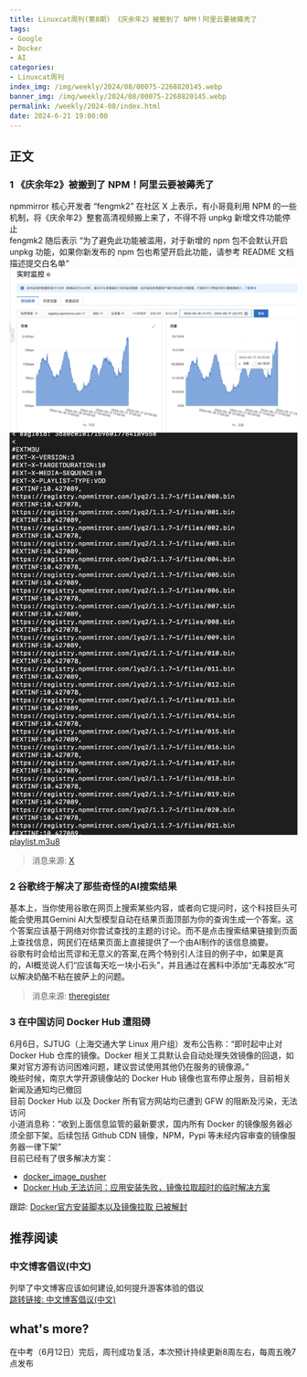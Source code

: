 ```yaml
---
title: Linuxcat周刊(第8期) 《庆余年2》被搬到了 NPM！阿里云要被薅秃了
tags: 
- Google
- Docker
- AI
categories: 
- Linuxcat周刊
index_img: /img/weekly/2024/08/00075-2268820145.webp
banner_img: /img/weekly/2024/08/00075-2268820145.webp
permalink: /weekly/2024-08/index.html
date: 2024-6-21 19:00:00
---
```

## 正文
### 1 《庆余年2》被搬到了 NPM！阿里云要被薅秃了
npmmirror 核心开发者 “fengmk2” 在社区 X 上表示，有小哥竟利用 NPM 的一些机制，将《庆余年2》整套高清视频搬上来了，不得不将 unpkg 新增文件功能停止     
fengmk2 随后表示 “为了避免此功能被滥用，对于新增的 npm 包不会默认开启 unpkg 功能，如果你新发布的 npm 包也希望开启此功能，请参考 README 文档描述提交白名单“
![为了无法计算的损失1](/img/weekly/2024/08/GNytLfkXQAA8GMf.jfif "为了无法计算的损失1")     
![为了无法计算的损失2](/img/weekly/2024/08/GNyuFo1WAAAAkQa.jfif "为了无法计算的损失2")     
[playlist.m3u8](/img/weekly/2024/08/playlist.m3u8)     
> 消息来源: [X](https://x.com/fengmk2/status/1791498406923215020)

### 2 谷歌终于解决了那些奇怪的AI搜索结果
基本上，当你使用谷歌在网页上搜索某些内容，或者向它提问时，这个科技巨头可能会使用其Gemini AI大型模型自动在结果页面顶部为你的查询生成一个答案。这个答案应该基于网络对你尝试查找的主题的讨论。而不是点击搜索结果链接到页面上查找信息，网民们在结果页面上直接提供了一个由AI制作的该信息摘要。   
谷歌有时会给出荒谬和无意义的答案,在两个特别引人注目的例子中，如果是真的，AI概览说人们“应该每天吃一块小石头”，并且通过在酱料中添加“无毒胶水”可以解决奶酪不粘在披萨上的问题。
> 消息来源: [theregister](https://www.theregister.com/2024/05/31/google_ai_search_update/)

### 3 在中国访问 Docker Hub 遭阻碍
6月6日，SJTUG（上海交通大学 Linux 用户组）发布公告称：“即时起中止对 Docker Hub 仓库的镜像。Docker 相关工具默认会自动处理失效镜像的回退，如果对官方源有访问困难问题，建议尝试使用其他仍在服务的镜像源。”     
晚些时候，南京大学开源镜像站的 Docker Hub 镜像也宣布停止服务，目前相关新闻及通知均已撤回   
目前 Docker Hub 以及 Docker 所有官方网站均已遭到 GFW 的阻断及污染，无法访问     
小道消息称：“收到上面信息监管的最新要求，国内所有 Docker 的镜像服务器必须全部下架。后续包括 Github CDN 镜像，NPM，Pypi 等未经内容审查的镜像服务器一律下架”      
目前已经有了很多解决方案：
* [docker_image_pusher](https://github.com/tech-shrimp/docker_image_pusher)
* [Docker Hub 无法访问：应用安装失败，镜像拉取超时的临时解决方案](https://bbs.fit2cloud.com/t/topic/5886)

跟踪: [Docker官方安装脚本以及镜像拉取 已被解封](https://github.com/ssdomei232/Linux-weekly/blob/main/docs/2024/2024-17.md)

## 推荐阅读
### 中文博客倡议(中文)
列举了中文博客应该如何建设,如何提升游客体验的倡议       
[跳转链接: 中文博客倡议(中文)](https://github.com/HowieHz/chinese-blog-guidelines)

## what's more?
在中考（6月12日）完后，周刊成功复活，本次预计持续更新8周左右，每周五晚7点发布